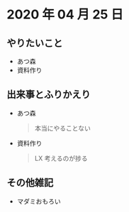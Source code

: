 # 2020 年 04 月 25 日

## やりたいこと

- あつ森
- 資料作り

## 出来事とふりかえり

- あつ森
  > 本当にやることない
- 資料作り
  > LX 考えるのが捗る

## その他雑記

- マダミおもろい
